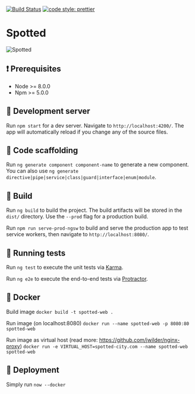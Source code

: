 [![Build Status](https://travis-ci.com/Edouardbozon/spotted.svg?branch=develop)](https://travis-ci.com/Edouardbozon/spotted)
[![code style: prettier](https://img.shields.io/badge/code_style-prettier-ff69b4.svg)](https://github.com/prettier/prettier)

# Spotted

![Spotted](https://media.giphy.com/media/F3iTD8JI4OPIs/giphy.gif)

## :exclamation: Prerequisites

- Node >= 8.0.0
- Npm >= 5.0.0

## :rainbow: Development server

Run `npm start` for a dev server. Navigate to `http://localhost:4200/`. The app will automatically reload if you change any of the source files.

## :wrench: Code scaffolding

Run `ng generate component component-name` to generate a new component. You can also use `ng generate directive|pipe|service|class|guard|interface|enum|module`.

## :hammer: Build

Run `ng build` to build the project. The build artifacts will be stored in the `dist/` directory. Use the `--prod` flag for a production build.

Run `npm run serve-prod-ngsw` to build and serve the production app to test service workers, then navigate to `http://localhost:8080/`.

## :crystal_ball: Running tests

Run `ng test` to execute the unit tests via [Karma](https://karma-runner.github.io).

Run `ng e2e` to execute the end-to-end tests via [Protractor](http://www.protractortest.org/).

## :whale: Docker

Build image `docker build -t spotted-web .`

Run image (on localhost:8080) `docker run --name spotted-web -p 8080:80 spotted-web`

Run image as virtual host (read more: https://github.com/jwilder/nginx-proxy) `docker run -e VIRTUAL_HOST=spotted-city.com --name spotted-web spotted-web`

## :rocket: Deployment

Simply run `now --docker`
